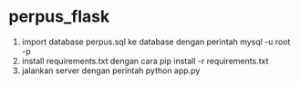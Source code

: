 # perpus_flask
1. import database perpus.sql ke database dengan perintah mysql -u root -p
2. install requirements.txt dengan cara pip install -r requirements.txt
3. jalankan server dengan perintah python app.py
